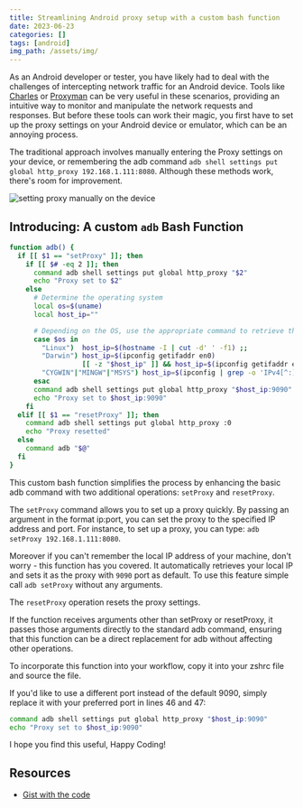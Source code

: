 ```yaml
---
title: Streamlining Android proxy setup with a custom bash function
date: 2023-06-23
categories: []
tags: [android]
img_path: /assets/img/
---
```


As an Android developer or tester, you have likely had to deal with the challenges of intercepting network traffic for an Android device. Tools like [Charles](https://www.charlesproxy.com/) or [Proxyman](https://proxyman.io/) can be very useful in these scenarios, providing an intuitive way to monitor and manipulate the network requests and responses. But before these tools can work their magic, you first have to set up the proxy settings on your Android device or emulator, which can be an annoying process.

The traditional approach involves manually entering the Proxy settings on your device, or remembering the adb command `adb shell settings put global http_proxy 192.168.1.111:8080`. Although these methods work, there's room for improvement.

![setting proxy manually on the device](setting_proxy_manually.png)

## Introducing: A custom `adb` Bash Function

```bash
function adb() {
  if [[ $1 == "setProxy" ]]; then
    if [[ $# -eq 2 ]]; then
      command adb shell settings put global http_proxy "$2"
      echo "Proxy set to $2"
    else
      # Determine the operating system
      local os=$(uname)
      local host_ip=""

      # Depending on the OS, use the appropriate command to retrieve the local IP address
      case $os in
        "Linux")  host_ip=$(hostname -I | cut -d' ' -f1) ;;
        "Darwin") host_ip=$(ipconfig getifaddr en0)
                  [[ -z "$host_ip" ]] && host_ip=$(ipconfig getifaddr en1) ;;
        "CYGWIN"|"MINGW"|"MSYS") host_ip=$(ipconfig | grep -o 'IPv4[^:]*:[^0-9]*\([0-9]\{1,3\}\.\)\{3\}[0-9]\{1,3\}' | sed 's/[^0-9\.]*//g' | head -n1) ;;
      esac
      command adb shell settings put global http_proxy "$host_ip:9090"
      echo "Proxy set to $host_ip:9090"
    fi
  elif [[ $1 == "resetProxy" ]]; then
    command adb shell settings put global http_proxy :0
    echo "Proxy resetted"
  else
    command adb "$@"
  fi
}
```

This custom bash function simplifies the process by enhancing the basic adb command with two additional operations: `setProxy` and `resetProxy`.

The `setProxy` command allows you to set up a proxy quickly. By passing an argument in the format ip:port, you can set the proxy to the specified IP address and port. For instance, to set up a proxy, you can type: `adb setProxy 192.168.1.111:8080`.

Moreover if you can't remember the local IP address of your machine, don't worry - this function has you covered. It automatically retrieves your local IP and sets it as the proxy with `9090` port as default. To use this feature simple call `adb setProxy` without any arguments.

The `resetProxy` operation resets the proxy settings.

If the function receives arguments other than setProxy or resetProxy, it passes those arguments directly to the standard adb command, ensuring that this function can be a direct replacement for adb without affecting other operations.

To incorporate this function into your workflow, copy it into your zshrc file and source the file.

If you'd like to use a different port instead of the default 9090, simply replace it with your preferred port in lines 46 and 47:

```Bash
command adb shell settings put global http_proxy "$host_ip:9090"
echo "Proxy set to $host_ip:9090"
```

I hope you find this useful, Happy Coding!

## Resources

- [Gist with  the code](https://gist.github.com/Leedwon/fbebd3701b1b17c920d0be9c93d0a3cf)
